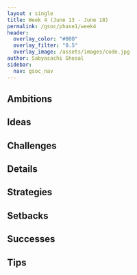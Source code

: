 ```yaml
---
layout : single 
title: Week 4 (June 13 - June 18) 
permalink: /gsoc/phase1/week4
header:
  overlay_color: "#000"
  overlay_filter: "0.5"
  overlay_image: /assets/images/code.jpg
author: Sabyasachi Ghosal
sidebar:
  nav: gsoc_nav
---
```


## Ambitions
 
## Ideas

## Challenges

## Details

## Strategies

## Setbacks

## Successes 

## Tips